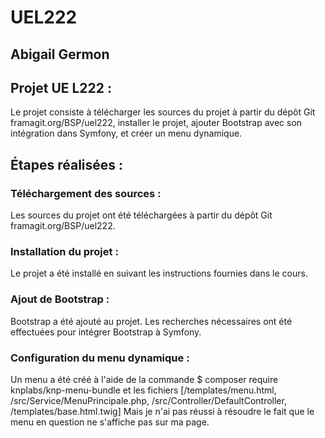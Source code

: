# UEL222
## Abigail Germon 
## Projet UE L222 :
Le projet consiste à télécharger les sources du projet à partir du dépôt Git framagit.org/BSP/uel222, installer le projet, ajouter Bootstrap avec son intégration dans Symfony, et créer un menu dynamique.

## Étapes réalisées :
### Téléchargement des sources :
Les sources du projet ont été téléchargées à partir du dépôt Git framagit.org/BSP/uel222.
 
### Installation du projet : 
Le projet a été installé en suivant les instructions fournies dans le cours.

### Ajout de Bootstrap : 
Bootstrap a été ajouté au projet. Les recherches nécessaires ont été effectuées pour intégrer Bootstrap à Symfony.

### Configuration du menu dynamique : 
Un menu a été créé à l'aide de la commande $ composer require knplabs/knp-menu-bundle et les fichiers [/templates/menu.html, /src/Service/MenuPrincipale.php, /src/Controller/DefaultController, /templates/base.html.twig] Mais je n'ai pas réussi à résoudre le fait que le menu en question ne s'affiche pas sur ma page. 

